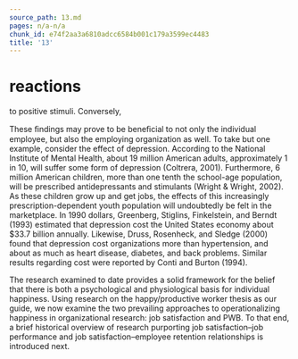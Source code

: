 ```yaml
---
source_path: 13.md
pages: n/a-n/a
chunk_id: e74f2aa3a6810adcc6584b001c179a3599ec4483
title: '13'
---
```

# reactions

to positive stimuli. Conversely,

These ﬁndings may prove to be beneﬁcial to not only the individual employee, but also the employing organization as well. To take but one example, consider the effect of depression. According to the National Institute of Mental Health, about 19 million American adults, approximately 1 in 10, will suffer some form of depression (Coltrera, 2001). Furthermore, 6 million American children, more than one tenth the school-age population, will be prescribed antidepressants and stimulants (Wright & Wright, 2002). As these children grow up and get jobs, the effects of this increasingly prescription-dependent youth population will undoubtedly be felt in the marketplace. In 1990 dollars, Greenberg, Stiglins, Finkelstein, and Berndt (1993) estimated that depression cost the United States economy about $33.7 billion annually. Likewise, Druss, Rosenheck, and Sledge (2000) found that depression cost organizations more than hypertension, and about as much as heart disease, diabetes, and back problems. Similar results regarding cost were reported by Conti and Burton (1994).

The research examined to date provides a solid framework for the belief that there is both a psychological and physiological basis for individual happiness. Using research on the happy/productive worker thesis as our guide, we now examine the two prevailing approaches to operationalizing happiness in organizational research: job satisfaction and PWB. To that end, a brief historical overview of research purporting job satisfaction–job performance and job satisfaction–employee retention relationships is introduced next.
